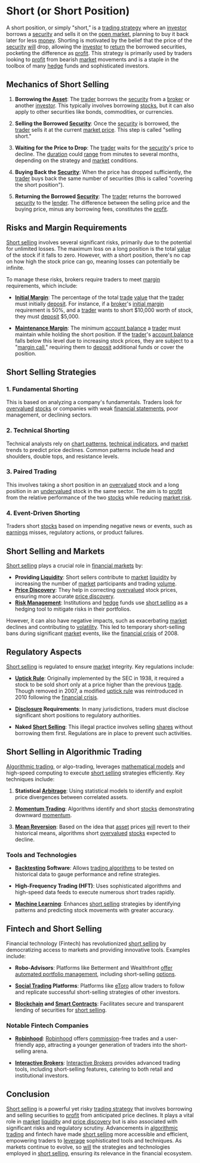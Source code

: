 # Short (or Short Position)

A short position, or simply "short,” is a [trading strategy](../t/trading_strategy.md) where an [investor](../i/investor.md) borrows a [security](../s/security.md) and sells it on the [open market](../o/open_market.md), planning to buy it back later for less [money](../m/money.md). Shorting is motivated by the belief that the price of the [security](../s/security.md) [will](../w/will.md) drop, allowing the [investor](../i/investor.md) to [return](../r/return.md) the borrowed securities, pocketing the difference as [profit](../p/profit.md). This strategy is primarily used by traders looking to [profit](../p/profit.md) from bearish [market](../m/market.md) movements and is a staple in the toolbox of many [hedge](../h/hedge.md) funds and sophisticated investors.

## Mechanics of Short Selling

1. **Borrowing the [Asset](../a/asset.md)**: The [trader](../t/trader.md) borrows the [security](../s/security.md) from a [broker](../b/broker.md) or another [investor](../i/investor.md). This typically involves borrowing [stocks](../s/stock.md), but it can also apply to other securities like bonds, commodities, or currencies.

2. **Selling the Borrowed [Security](../s/security.md)**: Once the [security](../s/security.md) is borrowed, the [trader](../t/trader.md) sells it at the current [market price](../m/market_price.md). This step is called "selling short."

3. **Waiting for the Price to Drop**: The [trader](../t/trader.md) waits for the [security](../s/security.md)'s price to decline. The [duration](../d/duration.md) could [range](../r/range.md) from minutes to several months, depending on the strategy and [market](../m/market.md) conditions.

4. **Buying Back the [Security](../s/security.md)**: When the price has dropped sufficiently, the [trader](../t/trader.md) buys back the same number of securities (this is called "covering the short position").

5. **Returning the Borrowed [Security](../s/security.md)**: The [trader](../t/trader.md) returns the borrowed [security](../s/security.md) to the [lender](../l/lender.md). The difference between the selling price and the buying price, minus any borrowing fees, constitutes the [profit](../p/profit.md).

## Risks and Margin Requirements

[Short selling](../s/short_selling.md) involves several significant risks, primarily due to the potential for unlimited losses. The maximum loss on a long position is the total [value](../v/value.md) of the stock if it falls to zero. However, with a short position, there's no cap on how high the stock price can go, meaning losses can potentially be infinite.

To manage these risks, brokers require traders to meet [margin](../m/margin.md) requirements, which include:

- **[Initial Margin](../i/initial_margin.md)**: The percentage of the total [trade](../t/trade.md) [value](../v/value.md) that the [trader](../t/trader.md) must initially [deposit](../d/deposit.md). For instance, if a [broker](../b/broker.md)'s [initial margin](../i/initial_margin.md) requirement is 50%, and a [trader](../t/trader.md) wants to short $10,000 worth of stock, they must [deposit](../d/deposit.md) $5,000.

- **[Maintenance Margin](../m/maintenance_margin.md)**: The minimum [account balance](../a/account_balance.md) a [trader](../t/trader.md) must maintain while holding the short position. If the [trader](../t/trader.md)'s [account balance](../a/account_balance.md) falls below this level due to increasing stock prices, they are subject to a "[margin call](../m/margin_call.md)," requiring them to [deposit](../d/deposit.md) additional funds or cover the position.

## Short Selling Strategies

### 1. **Fundamental Shorting**
This is based on analyzing a company's fundamentals. Traders look for [overvalued](../o/overvalued.md) [stocks](../s/stock.md) or companies with weak [financial statements](../f/financial_statements.md), poor management, or declining sectors.

### 2. **Technical Shorting**
Technical analysts rely on [chart patterns](../c/chart_patterns.md), [technical indicators](../t/technical_indicator.md), and [market](../m/market.md) trends to predict price declines. Common patterns include head and shoulders, double tops, and resistance levels.

### 3. **Paired Trading**
This involves taking a short position in an [overvalued](../o/overvalued.md) stock and a long position in an [undervalued](../u/undervalued.md) stock in the same sector. The aim is to [profit](../p/profit.md) from the relative performance of the two [stocks](../s/stock.md) while reducing [market risk](../m/market_risk.md).

### 4. **Event-Driven Shorting**
Traders short [stocks](../s/stock.md) based on impending negative news or events, such as [earnings](../e/earnings.md) misses, regulatory actions, or product failures.

## Short Selling and Markets

[Short selling](../s/short_selling.md) plays a crucial role in [financial markets](../f/financial_market.md) by:

- **Providing [Liquidity](../l/liquidity.md)**: Short sellers contribute to [market](../m/market.md) [liquidity](../l/liquidity.md) by increasing the number of [market](../m/market.md) participants and trading [volume](../v/volume.md).
- **[Price Discovery](../p/price_discovery.md)**: They help in correcting [overvalued](../o/overvalued.md) stock prices, ensuring more accurate [price discovery](../p/price_discovery.md).
- **[Risk Management](../r/risk_management.md)**: Institutions and [hedge](../h/hedge.md) funds use [short selling](../s/short_selling.md) as a hedging tool to mitigate risks in their portfolios.

However, it can also have negative impacts, such as exacerbating [market](../m/market.md) declines and contributing to [volatility](../v/volatility.md). This led to temporary short-selling bans during significant [market](../m/market.md) events, like the [financial crisis](../f/financial_crisis.md) of 2008.

## Regulatory Aspects

[Short selling](../s/short_selling.md) is regulated to ensure [market](../m/market.md) integrity. Key regulations include:

- **[Uptick Rule](../u/uptick_rule.md)**: Originally implemented by the SEC in 1938, it required a stock to be sold short only at a price higher than the previous [trade](../t/trade.md). Though removed in 2007, a modified [uptick rule](../u/uptick_rule.md) was reintroduced in 2010 following the [financial crisis](../f/financial_crisis.md).

- **[Disclosure](../d/disclosure.md) Requirements**: In many jurisdictions, traders must disclose significant short positions to regulatory authorities.

- **Naked [Short Selling](../s/short_selling.md)**: This illegal practice involves selling [shares](../s/shares.md) without borrowing them first. Regulations are in place to prevent such activities.

## Short Selling in Algorithmic Trading

[Algorithmic trading](../a/accountability.md), or algo-trading, leverages [mathematical models](../m/mathematical_models_in_trading.md) and high-speed computing to execute [short selling](../s/short_selling.md) strategies efficiently. Key techniques include:

1. **Statistical [Arbitrage](../a/arbitrage.md)**: Using statistical models to identify and exploit price divergences between correlated assets.
   
2. **[Momentum Trading](../m/momentum_trading.md)**: Algorithms identify and short [stocks](../s/stock.md) demonstrating downward [momentum](../m/momentum.md).

3. **[Mean Reversion](../m/mean_reversion.md)**: Based on the idea that [asset](../a/asset.md) prices [will](../w/will.md) revert to their historical means, algorithms short [overvalued](../o/overvalued.md) [stocks](../s/stock.md) expected to decline.

### Tools and Technologies

- **[Backtesting](../b/backtesting.md) Software**: Allows [trading algorithms](../t/trading_algorithms.md) to be tested on historical data to gauge performance and refine strategies.
  
- **High-Frequency Trading (HFT)**: Uses sophisticated algorithms and high-speed data feeds to execute numerous short trades rapidly.

- **[Machine Learning](../m/machine_learning.md)**: Enhances [short selling](../s/short_selling.md) strategies by identifying patterns and predicting stock movements with greater accuracy.

## Fintech and Short Selling

Financial technology (Fintech) has revolutionized [short selling](../s/short_selling.md) by democratizing access to markets and providing innovative tools. Examples include:

- **Robo-Advisors**: Platforms like Betterment and Wealthfront [offer](../o/offer.md) [automated portfolio management](../a/automated_portfolio_management.md), including short-selling [options](../o/options.md).
  
- **[Social Trading](../s/social_trading.md) Platforms**: Platforms like [eToro](../e/etoro.md) allow traders to follow and replicate successful short-selling strategies of other investors.

- **[Blockchain](../b/blockchain_in_trading.md) and [Smart Contracts](../s/smart_contracts_in_trading.md)**: Facilitates secure and transparent lending of securities for [short selling](../s/short_selling.md).

### Notable Fintech Companies

- **[Robinhood](../r/robinhood.md)**: [Robinhood](https://robinhood.com/) offers [commission](../c/commission.md)-free trades and a user-friendly app, attracting a younger generation of traders into the short-selling arena.

- **[Interactive Brokers](../i/interactive_brokers.md)**: [Interactive Brokers](https://www.interactivebrokers.com/) provides advanced trading tools, including short-selling features, catering to both retail and institutional investors.

## Conclusion

[Short selling](../s/short_selling.md) is a powerful yet risky [trading strategy](../t/trading_strategy.md) that involves borrowing and selling securities to [profit](../p/profit.md) from anticipated price declines. It plays a vital role in [market](../m/market.md) [liquidity](../l/liquidity.md) and [price discovery](../p/price_discovery.md) but is also associated with significant risks and regulatory scrutiny. Advancements in [algorithmic trading](../a/accountability.md) and fintech have made [short selling](../s/short_selling.md) more accessible and efficient, empowering traders to [leverage](../l/leverage.md) sophisticated tools and techniques. As markets continue to evolve, so [will](../w/will.md) the strategies and technologies employed in [short selling](../s/short_selling.md), ensuring its relevance in the financial ecosystem.